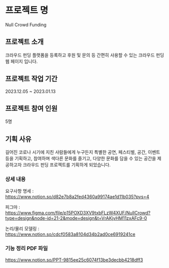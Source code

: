 # 프로젝트 명
Null Crowd Funding

## 프로젝트 소개
크라우드 펀딩 플랫폼을 등록하고 후원 및 문의 등 간편히 사용할 수 있는 크라우드 펀딩 웹 페이지 입니다.

## 프로젝트 작업 기간
2023.12.05 ~ 2023.01.13

## 프로젝트 참여 인원
5명

## 기획 사유
길어진 코로나 시기에 지친 사람들에게 누구든지 특별한 공연, 페스티벌, 공간, 이벤트 등을 기획하고, 참여하며
색다른 문화를 즐기고, 다양한 문화를 담을 수 있는 공간을 제공하고자 크라우드 펀딩 프로젝트를 기획하게 되었습니다.

### 상세 내용

요구사항 명세 : https://www.notion.so/d82e7b8a2fed4360a99174ae1d11b035?pvs=4

피그마 : https://www.figma.com/file/p15POXD3XV9txbFLzW4XUF/NullCrowd?type=design&node-id=21-2&mode=design&t=VrAKjvHM11zxAFc9-0

논리/물리 모델링 : https://www.notion.so/cdcf0583a8104d34b2ad0ce6919241ce

### 기능 정리 PDF 파일
https://www.notion.so/PPT-9815ee25c6074f13be3decbb4218dff3
